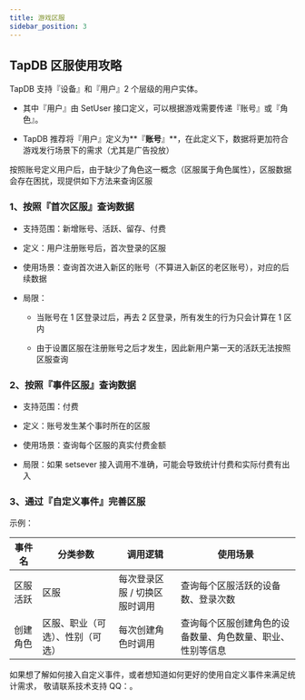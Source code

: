 ```yaml
---
title: 游戏区服
sidebar_position: 3
---
```


## TapDB 区服使用攻略

TapDB 支持『设备』和『用户』2 个层级的用户实体。

- 其中『用户』由 SetUser 接口定义，可以根据游戏需要传递『账号』或『角色』。

- TapDB 推荐将『用户』定义为**『**账号**』**，在此定义下，数据将更加符合游戏发行场景下的需求（尤其是广告投放）

按照账号定义用户后，由于缺少了角色这一概念（区服属于角色属性），区服数据会存在困扰，现提供如下方法来查询区服

### 1、按照『首次区服』查询数据

- 支持范围：新增账号、活跃、留存、付费

- 定义：用户注册账号后，首次登录的区服

- 使用场景：查询首次进入新区的账号（不算进入新区的老区账号），对应的后续数据

- 局限：

  - 当账号在 1 区登录过后，再去 2 区登录，所有发生的行为只会计算在 1 区内

  - 由于设置区服在注册账号之后才发生，因此新用户第一天的活跃无法按照区服查询

### 2、按照『事件区服』查询数据

- 支持范围：付费

- 定义：账号发生某个事时所在的区服

- 使用场景：查询每个区服的真实付费金额

- 局限：如果 setsever 接入调用不准确，可能会导致统计付费和实际付费有出入

### 3、通过『自定义事件』完善区服

示例：

| 事件名  | 分类参数             | 调用逻辑             | 使用场景                          |
| ---- | ---------------- | ---------------- | ----------------------------- |
| 区服活跃 | 区服               | 每次登录区服 / 切换区服时调用 | 查询每个区服活跃的设备数、登录次数             |
| 创建角色 | 区服、职业（可选）、性别（可选） | 每次创建角色时调用        | 查询每个区服创建角色的设备数量、角色数量、职业、性别等信息 |

如果想了解如何接入自定义事件，或者想知道如何更好的使用自定义事件来满足统计需求，
敬请联系技术支持 QQ：<Data field="tapdb.support.QQ"/>。

